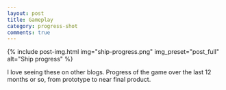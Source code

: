 ```yaml
---
layout: post
title: Gameplay
category: progress-shot
comments: true
---
```


{% include post-img.html img="ship-progress.png" img_preset="post_full" alt="Ship progress" %}

I love seeing these on other blogs. Progress of the game over the last 12 months or so, 
from prototype to near final product.